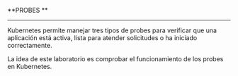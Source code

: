 **PROBES **

---

Kubernetes permite manejar tres tipos de probes para verificar que una aplicación está activa, lista para atender solicitudes o ha iniciado correctamente. 

La idea de este laboratorio es comprobar el funcionamiento de los probes en Kubernetes. 
